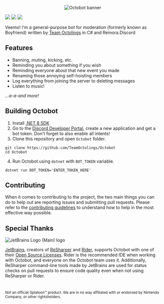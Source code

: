 <p align="center">
    <img src="https://cdn.mctaylors.ru/octobot-banner.png" alt="Octobot banner"/>
</p>

<a href="https://github.com/TeamOctolings/Octobot/blob/master/LICENSE"><img src="https://img.shields.io/github/license/TeamOctolings/Octobot?logo=git"></img></a>
<a href="https://github.com/Remora/Remora.Discord"><img src="https://img.shields.io/badge/powered_by-Remora.Discord-blue"></img></a>
<a href="https://github.com/TeamOctolings/Octobot/commit/master"><img src="https://img.shields.io/github/last-commit/TeamOctolings/Octobot?logo=github"></img></a>

Veemo! I'm a general-purpose bot for moderation (formerly known as Boyfriend) written by [Team Octolings](https://github.com/TeamOctolings) in C# and Remora.Discord

## Features

* Banning, muting, kicking, etc.
* Reminding you about something if you wish
* Reminding everyone about that new event you made
* Renaming those annoying self-hoisting members
* Log everything from joining the server to deleting messages
* Listen to music!

*...a-a-and more!*

## Building Octobot

1. Install [.NET 8 SDK](https://dotnet.microsoft.com/en-us/download/dotnet/8.0)
2. Go to the [Discord Developer Portal](https://discord.com/developers), create a new application and get a bot token. Don't forget to also enable all intents!
3. Clone this repository and open `Octobot` folder.
```
git clone https://github.com/TeamOctolings/Octobot
cd Octobot
```
4. Run Octobot using `dotnet` with `BOT_TOKEN` variable.
```
dotnet run BOT_TOKEN='ENTER_TOKEN_HERE'
```

## Contributing

When it comes to contributing to the project, the two main things you can do to help out are reporting issues and
submitting pull requests. Please refer to the [contributing guidelines](CONTRIBUTING.md) to understand how to help in
the most effective way possible.

## Special Thanks

![JetBrains Logo (Main) logo](https://resources.jetbrains.com/storage/products/company/brand/logos/jb_beam.svg)

[JetBrains](https://www.jetbrains.com/), creators of [ReSharper](https://www.jetbrains.com/resharper)
and [Rider](https://www.jetbrains.com/rider), supports Octobot with one of
their [Open Source Licenses](https://jb.gg/OpenSourceSupport).
Rider is the recommended IDE when working with Octobot, and everyone on the Octobot team uses it.
Additionally, ReSharper command-line tools made by JetBrains are used for status checks on pull requests to ensure code
quality even when not using ReSharper or Rider.

#
<sup>Not an official Splatoon™ product. We are in no way affiliated with or endorsed by Nintendo Company, or other rightsholders.</sup>
